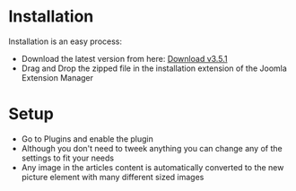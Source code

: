 # Installation

Installation is an easy process:

- Download the latest version from here: [Download v3.5.1](dist/plg_responsive_3.5.1.zip ':ignore')
- Drag and Drop the zipped file in the installation extension of the Joomla Extension Manager

# Setup

- Go to Plugins and enable the plugin
- Although you don't need to tweek anything you can change any of the settings to fit your needs
- Any image in the articles content is automatically converted to the new picture element with many different sized images
